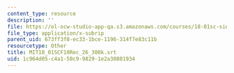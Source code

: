 ```yaml
---
content_type: resource
description: ''
file: https://ol-ocw-studio-app-qa.s3.amazonaws.com/courses/18-01sc-single-variable-calculus-fall-2010/1c964d05c4a150c998291e2a30801934_MIT18_01SCF10Rec_26_300k.vtt
file_type: application/x-subrip
parent_uid: 673ff3f8-ec33-1bce-1196-314f7e83c11b
resourcetype: Other
title: MIT18_01SCF10Rec_26_300k.srt
uid: 1c964d05-c4a1-50c9-9829-1e2a30801934
---
```

